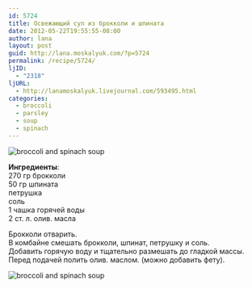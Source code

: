 ```yaml
---
id: 5724
title: Освежающий суп из брокколи и шпината
date: 2012-05-22T19:55:55-08:00
author: lana
layout: post
guid: http://lana.moskalyuk.com/?p=5724
permalink: /recipe/5724/
ljID:
  - "2318"
ljURL:
  - http://lanamoskalyuk.livejournal.com/593495.html
categories:
  - broccoli
  - parsley
  - soup
  - spinach
---
```

![broccoli and spinach soup](http://farm8.staticflickr.com/7237/7253200280_d5d47b4bc8_z.jpg)

**Ингредиенты**:  
270 гр брокколи  
50 гр шпината  
петрушка  
соль  
1 чашка горячей воды  
2 ст. л. олив. масла

Брокколи отварить.  
В комбайне смешать брокколи, шпинат, петрушку и соль.  
Добавить горячую воду и тщательно размешать до гладкой массы.  
Перед подачей полить олив. маслом. (можно добавить фету).

![broccoli and spinach soup](http://farm8.staticflickr.com/7081/7253201230_ab31424d92_z.jpg)